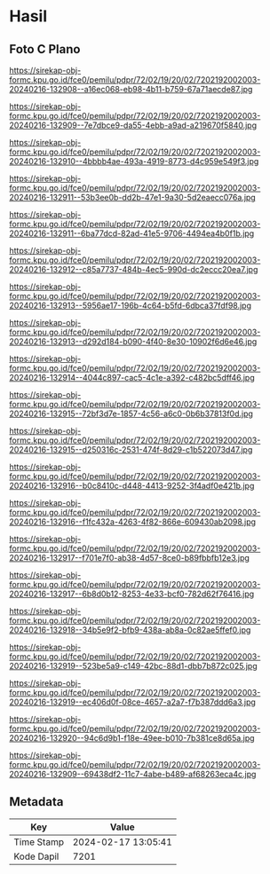 # Hasil

## Foto C Plano

https://sirekap-obj-formc.kpu.go.id/fce0/pemilu/pdpr/72/02/19/20/02/7202192002003-20240216-132908--a16ec068-eb98-4b11-b759-67a71aecde87.jpg

https://sirekap-obj-formc.kpu.go.id/fce0/pemilu/pdpr/72/02/19/20/02/7202192002003-20240216-132909--7e7dbce9-da55-4ebb-a9ad-a219670f5840.jpg

https://sirekap-obj-formc.kpu.go.id/fce0/pemilu/pdpr/72/02/19/20/02/7202192002003-20240216-132910--4bbbb4ae-493a-4919-8773-d4c959e549f3.jpg

https://sirekap-obj-formc.kpu.go.id/fce0/pemilu/pdpr/72/02/19/20/02/7202192002003-20240216-132911--53b3ee0b-dd2b-47e1-9a30-5d2eaecc076a.jpg

https://sirekap-obj-formc.kpu.go.id/fce0/pemilu/pdpr/72/02/19/20/02/7202192002003-20240216-132911--6ba77dcd-82ad-41e5-9706-4494ea4b0f1b.jpg

https://sirekap-obj-formc.kpu.go.id/fce0/pemilu/pdpr/72/02/19/20/02/7202192002003-20240216-132912--c85a7737-484b-4ec5-990d-dc2eccc20ea7.jpg

https://sirekap-obj-formc.kpu.go.id/fce0/pemilu/pdpr/72/02/19/20/02/7202192002003-20240216-132913--5956ae17-196b-4c64-b5fd-6dbca37fdf98.jpg

https://sirekap-obj-formc.kpu.go.id/fce0/pemilu/pdpr/72/02/19/20/02/7202192002003-20240216-132913--d292d184-b090-4f40-8e30-10902f6d6e46.jpg

https://sirekap-obj-formc.kpu.go.id/fce0/pemilu/pdpr/72/02/19/20/02/7202192002003-20240216-132914--4044c897-cac5-4c1e-a392-c482bc5dff46.jpg

https://sirekap-obj-formc.kpu.go.id/fce0/pemilu/pdpr/72/02/19/20/02/7202192002003-20240216-132915--72bf3d7e-1857-4c56-a6c0-0b6b37813f0d.jpg

https://sirekap-obj-formc.kpu.go.id/fce0/pemilu/pdpr/72/02/19/20/02/7202192002003-20240216-132915--d250316c-2531-474f-8d29-c1b522073d47.jpg

https://sirekap-obj-formc.kpu.go.id/fce0/pemilu/pdpr/72/02/19/20/02/7202192002003-20240216-132916--b0c8410c-d448-4413-9252-3f4adf0e421b.jpg

https://sirekap-obj-formc.kpu.go.id/fce0/pemilu/pdpr/72/02/19/20/02/7202192002003-20240216-132916--f1fc432a-4263-4f82-866e-609430ab2098.jpg

https://sirekap-obj-formc.kpu.go.id/fce0/pemilu/pdpr/72/02/19/20/02/7202192002003-20240216-132917--f701e7f0-ab38-4d57-8ce0-b89fbbfb12e3.jpg

https://sirekap-obj-formc.kpu.go.id/fce0/pemilu/pdpr/72/02/19/20/02/7202192002003-20240216-132917--6b8d0b12-8253-4e33-bcf0-782d62f76416.jpg

https://sirekap-obj-formc.kpu.go.id/fce0/pemilu/pdpr/72/02/19/20/02/7202192002003-20240216-132918--34b5e9f2-bfb9-438a-ab8a-0c82ae5ffef0.jpg

https://sirekap-obj-formc.kpu.go.id/fce0/pemilu/pdpr/72/02/19/20/02/7202192002003-20240216-132919--523be5a9-c149-42bc-88d1-dbb7b872c025.jpg

https://sirekap-obj-formc.kpu.go.id/fce0/pemilu/pdpr/72/02/19/20/02/7202192002003-20240216-132919--ec406d0f-08ce-4657-a2a7-f7b387ddd6a3.jpg

https://sirekap-obj-formc.kpu.go.id/fce0/pemilu/pdpr/72/02/19/20/02/7202192002003-20240216-132920--94c6d9b1-f18e-49ee-b010-7b381ce8d65a.jpg

https://sirekap-obj-formc.kpu.go.id/fce0/pemilu/pdpr/72/02/19/20/02/7202192002003-20240216-132909--69438df2-11c7-4abe-b489-af68263eca4c.jpg


## Metadata

| Key        | Value               |
| ---------- | ------------------- |
| Time Stamp | 2024-02-17 13:05:41 |
| Kode Dapil | 7201                |




